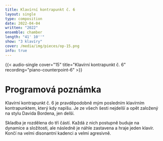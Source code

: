 ```yaml
---
title: Klavírní kontrapunkt č. 6
layout: single
type: composition
date: 2022-04-04
written: "2022"
ensemble: chamber
length: "41' 10''"
show: "3 klavíry"
cover: /media/img/pieces/op-15.png
info: true
---
```


{{< audio-single cover="15" title="Klavírní kontrapunkt č. 6" recording="piano-counterpoint-6" >}}

# Programová poznámka

Klavírní kontrapunkt č. 6 je pravděpodobně mým posledním klavírním kontrapunktem, který kdy napíšu. Je ze všech šesti nejdelší a opět založený na stylu Davida Bordena, jen delší.

Skladba je rozdělena do tří částí. Každá z nich postupně buduje na dynamice a složitosti, ale následně je náhle zastavena a hraje jeden klavír. Končí na velmi disonantní kadenci a velmi agresivně.
